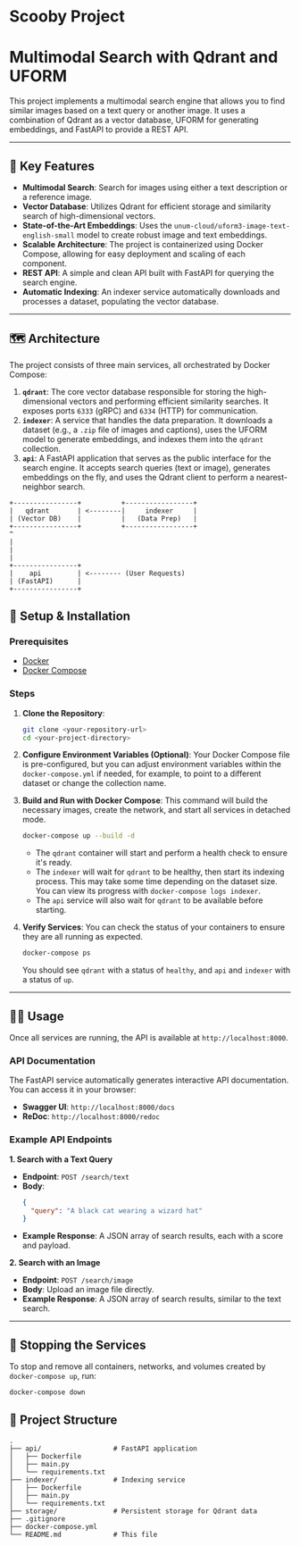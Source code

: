 # Scooby Project

# Multimodal Search with Qdrant and UFORM

This project implements a multimodal search engine that allows you to find similar images based on a text query or another image. It uses a combination of Qdrant as a vector database, UFORM for generating embeddings, and FastAPI to provide a REST API.

---

## 🚀 Key Features

* **Multimodal Search**: Search for images using either a text description or a reference image.
* **Vector Database**: Utilizes Qdrant for efficient storage and similarity search of high-dimensional vectors.
* **State-of-the-Art Embeddings**: Uses the `unum-cloud/uform3-image-text-english-small` model to create robust image and text embeddings.
* **Scalable Architecture**: The project is containerized using Docker Compose, allowing for easy deployment and scaling of each component.
* **REST API**: A simple and clean API built with FastAPI for querying the search engine.
* **Automatic Indexing**: An indexer service automatically downloads and processes a dataset, populating the vector database.

---

## 🗺️ Architecture

The project consists of three main services, all orchestrated by Docker Compose:

1.  **`qdrant`**: The core vector database responsible for storing the high-dimensional vectors and performing efficient similarity searches. It exposes ports `6333` (gRPC) and `6334` (HTTP) for communication.
2.  **`indexer`**: A service that handles the data preparation. It downloads a dataset (e.g., a `.zip` file of images and captions), uses the UFORM model to generate embeddings, and indexes them into the `qdrant` collection.
3.  **`api`**: A FastAPI application that serves as the public interface for the search engine. It accepts search queries (text or image), generates embeddings on the fly, and uses the Qdrant client to perform a nearest-neighbor search.

```
+----------------+          +-----------------+
|   qdrant       | <--------|     indexer     |
| (Vector DB)    |          |   (Data Prep)   |
+----------------+          +-----------------+
^
|
|
|
+----------------+
|    api         | <-------- (User Requests)
| (FastAPI)      |
+----------------+
```

## 🔧 Setup & Installation

### Prerequisites

* [Docker](https://www.docker.com/get-started)
* [Docker Compose](https://docs.docker.com/compose/install/)

### Steps

1.  **Clone the Repository**:
    ```bash
    git clone <your-repository-url>
    cd <your-project-directory>
    ```

2.  **Configure Environment Variables (Optional)**:
    Your Docker Compose file is pre-configured, but you can adjust environment variables within the `docker-compose.yml` if needed, for example, to point to a different dataset or change the collection name.

3.  **Build and Run with Docker Compose**:
    This command will build the necessary images, create the network, and start all services in detached mode.

    ```bash
    docker-compose up --build -d
    ```
    * The `qdrant` container will start and perform a health check to ensure it's ready.
    * The `indexer` will wait for `qdrant` to be healthy, then start its indexing process. This may take some time depending on the dataset size. You can view its progress with `docker-compose logs indexer`.
    * The `api` service will also wait for `qdrant` to be available before starting.

4.  **Verify Services**:
    You can check the status of your containers to ensure they are all running as expected.
    ```bash
    docker-compose ps
    ```
    You should see `qdrant` with a status of `healthy`, and `api` and `indexer` with a status of `up`.

---

## 👩‍💻 Usage

Once all services are running, the API is available at `http://localhost:8000`.

### API Documentation

The FastAPI service automatically generates interactive API documentation. You can access it in your browser:

* **Swagger UI**: `http://localhost:8000/docs`
* **ReDoc**: `http://localhost:8000/redoc`

### Example API Endpoints

**1. Search with a Text Query**

* **Endpoint**: `POST /search/text`
* **Body**:
    ```json
    {
      "query": "A black cat wearing a wizard hat"
    }
    ```
* **Example Response**: A JSON array of search results, each with a score and payload.

**2. Search with an Image**

* **Endpoint**: `POST /search/image`
* **Body**: Upload an image file directly.
* **Example Response**: A JSON array of search results, similar to the text search.

---

## 🛑 Stopping the Services

To stop and remove all containers, networks, and volumes created by `docker-compose up`, run:

```bash
docker-compose down
```

## 📂 Project Structure

```
.
├── api/                  # FastAPI application
│   ├── Dockerfile
│   ├── main.py
│   └── requirements.txt
├── indexer/              # Indexing service
│   ├── Dockerfile
│   ├── main.py
│   └── requirements.txt
├── storage/              # Persistent storage for Qdrant data
├── .gitignore
├── docker-compose.yml
└── README.md             # This file
```
